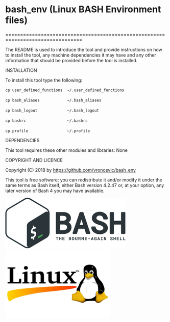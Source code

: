 # bash_env (Linux BASH Environment files)
================================================================================

The README is used to introduce the tool and provide instructions on
how to install the tool, any machine dependencies it may have and any
other information that should be provided before the tool is installed.

INSTALLATION

To install this tool type the following:

    cp user_defined_functions  ~/.user_defined_functions
    
    cp bash_aliases            ~/.bash_aliases
    
    cp bash_logout             ~/.bash_logout
    
    cp bashrc                  ~/.bashrc
    
    cp profile                 ~/.profile

DEPENDENCIES

This tool requires these other modules and libraries:
    None

COPYRIGHT AND LICENCE

Copyright (C) 2018 by https://github.com/vroncevic/bash_env

This tool is free software; you can redistribute it and/or modify
it under the same terms as Bash itself, either Bash version 4.2.47 or,
at your option, any later version of Bash 4 you may have available.

![alt tag](https://raw.githubusercontent.com/vroncevic/bash_env/master/bash_logo.png)
![alt tag](https://raw.githubusercontent.com/vroncevic/bash_env/master/linux_logo.png)
